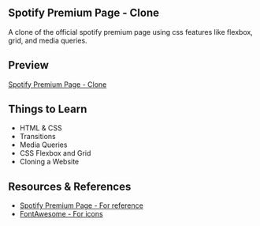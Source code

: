 ## Spotify Premium Page - Clone

A clone of the official spotify premium page using css features like flexbox, grid, and media queries.

## Preview

[Spotify Premium Page - Clone](https://spotifypage-dk.netlify.app/)

## Things to Learn

- HTML & CSS
- Transitions
- Media Queries
- CSS Flexbox and Grid
- Cloning a Website

## Resources & References

- [Spotify Premium Page - For reference](https://www.spotify.com/in-en/premium/)
- [FontAwesome - For icons](https://fontawesome.com/)

